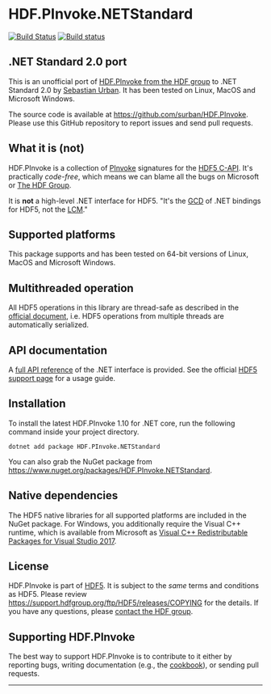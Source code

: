 # HDF.PInvoke.NETStandard

[![Build Status](https://travis-ci.org/surban/HDF.PInvoke.svg?branch=master)](https://travis-ci.org/surban/HDF.PInvoke)
[![Build status](https://ci.appveyor.com/api/projects/status/k9f3fqys0hwdvxnu?svg=true)](https://ci.appveyor.com/project/surban/hdf-pinvoke)

## .NET Standard 2.0 port

This is an unofficial port of [HDF.PInvoke from the HDF group](https://github.com/HDFGroup/HDF.PInvoke) to .NET Standard 2.0 by [Sebastian Urban](mailto:surban@surban.net).
It has been tested on Linux, MacOS and Microsoft Windows.

The source code is available at <https://github.com/surban/HDF.PInvoke>.
Please use this GitHub repository to report issues and send pull requests.

## What it is (not)

HDF.PInvoke is a collection of [PInvoke](https://en.wikipedia.org/wiki/Platform_Invocation_Services)
signatures for the [HDF5 C-API](https://www.hdfgroup.org/HDF5/doc/RM/RM_H5Front.html).
It's practically *code-free*, which means we can blame all the bugs on Microsoft or [The HDF Group](https://www.hdfgroup.org/).

It is **not** a high-level .NET interface for HDF5. "It's the [GCD](https://en.wikipedia.org/wiki/Greatest_common_divisor)
of .NET bindings for HDF5, not the [LCM](https://en.wikipedia.org/wiki/Least_common_multiple)." 

## Supported platforms

This package supports and has been tested on 64-bit versions of Linux, MacOS and Microsoft Windows.

## Multithreaded operation

All HDF5 operations in this library are thread-safe as described in the [official document](https://support.hdfgroup.org/HDF5/faq/threadsafe.html), i.e. HDF5 operations from multiple threads are automatically serialized.

## API documentation

A [full API reference](api/HDF.PInvoke.html) of the .NET interface is provided.
See the official [HDF5 support page](https://portal.hdfgroup.org/display/HDF5/HDF5) for a usage guide.

## Installation

To install the latest HDF.PInvoke 1.10 for .NET core, run the following command inside your project directory.

```
dotnet add package HDF.PInvoke.NETStandard
```

You can also grab the NuGet package from <https://www.nuget.org/packages/HDF.PInvoke.NETStandard>.

## Native dependencies

The HDF5 native libraries for all supported platforms are included in the NuGet package.
For Windows, you additionally require the Visual C++ runtime, which is available from Microsoft as [Visual C++ Redistributable Packages for Visual Studio 2017](https://support.microsoft.com/en-us/help/2977003/the-latest-supported-visual-c-downloads).

## License

HDF.PInvoke is part of [HDF5](https://www.hdfgroup.org/HDF5/). 
It is subject to the *same* terms and conditions as HDF5. 
Please review <https://support.hdfgroup.org/ftp/HDF5/releases/COPYING> for the details. If you have any questions, please [contact the HDF group](http://www.hdfgroup.org/about/contact.html).

## Supporting HDF.PInvoke

The best way to support HDF.PInvoke is to contribute to it either by reporting bugs, writing documentation (e.g., the [cookbook](https://github.com/HDFGroup/HDF.PInvoke/wiki/Cookbook)), or sending pull requests.

***
